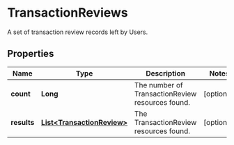 

# TransactionReviews

A set of transaction review records left by Users.

## Properties

Name | Type | Description | Notes
------------ | ------------- | ------------- | -------------
**count** | **Long** | The number of TransactionReview resources found. |  [optional]
**results** | [**List&lt;TransactionReview&gt;**](TransactionReview.md) | The TransactionReview resources found. |  [optional]



